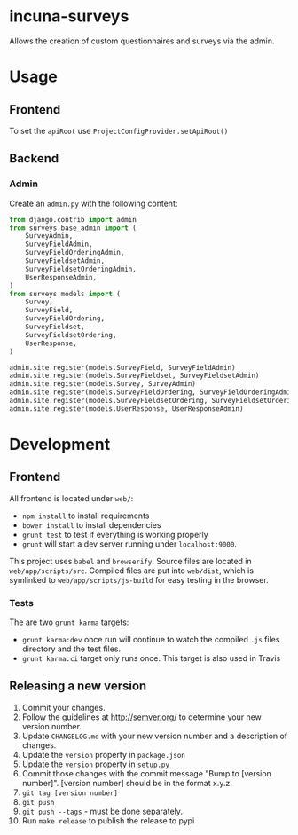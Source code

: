 # incuna-surveys
Allows the creation of custom questionnaires and surveys via the admin.

# Usage

## Frontend

To set the `apiRoot` use `ProjectConfigProvider.setApiRoot()`

## Backend

### Admin

Create an `admin.py` with the following content:

```python
from django.contrib import admin
from surveys.base_admin import (
    SurveyAdmin,
    SurveyFieldAdmin,
    SurveyFieldOrderingAdmin,
    SurveyFieldsetAdmin,
    SurveyFieldsetOrderingAdmin,
    UserResponseAdmin,
)
from surveys.models import (
    Survey,
    SurveyField,
    SurveyFieldOrdering,
    SurveyFieldset,
    SurveyFieldsetOrdering,
    UserResponse,
)

admin.site.register(models.SurveyField, SurveyFieldAdmin)
admin.site.register(models.SurveyFieldset, SurveyFieldsetAdmin)
admin.site.register(models.Survey, SurveyAdmin)
admin.site.register(models.SurveyFieldOrdering, SurveyFieldOrderingAdmin)
admin.site.register(models.SurveyFieldsetOrdering, SurveyFieldsetOrderingAdmin)
admin.site.register(models.UserResponse, UserResponseAdmin)
```

# Development

## Frontend

All frontend is located under `web/`:

* `npm install` to install requirements
* `bower install` to install dependencies
* `grunt test` to test if everything is working properly
* `grunt` will start a dev server running under `localhost:9000`.

This project uses `babel` and `browserify`. Source files are located in `web/app/scripts/src`. Compiled files are put into `web/dist`, which is symlinked to `web/app/scripts/js-build` for easy testing in the browser.

### Tests

The are two `grunt karma` targets:
* `grunt karma:dev` once run will continue to watch the compiled `.js` files directory and the test files.
* `grunt karma:ci` target only runs once. This target is also used in Travis

## Releasing a new version

1. Commit your changes.
1. Follow the guidelines at http://semver.org/ to determine your new version number.
1. Update `CHANGELOG.md` with your new version number and a description of changes.
1. Update the `version` property in `package.json`
1. Update the `version` property in `setup.py`
1. Commit those changes with the commit message "Bump to [version number]". [version number] should be in the format x.y.z.
1. `git tag [version number]`
1. `git push`
1. `git push --tags` - must be done separately.
1. Run `make release` to publish the release to pypi
